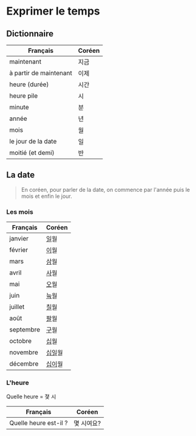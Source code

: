 # Exprimer le temps

## Dictionnaire

| Français               | Coréen |
| ---------------------- | ------ |
| maintenant             | 지금   |
| à partir de maintenant | 이제   |
| heure (durée)          | 시간   |
| heure pile             | 시     |
| minute                 | 분     |
| année                  | 년     |
| mois                   | 월     |
| le jour de la date     | 일     |
| moitié (et demi)       | 반     |

## La date

> En coréen, pour parler de la date, on commence par l'année puis le mois et enfin le jour.

### Les mois

| Français  | Coréen                                  |
| --------- | --------------------------------------- |
| janvier   | [일](../vocabulaire/les-nombres.md)월   |
| février   | [이](../vocabulaire/les-nombres.md)월   |
| mars      | [삼](../vocabulaire/les-nombres.md)월   |
| avril     | [사](../vocabulaire/les-nombres.md)월   |
| mai       | [오](../vocabulaire/les-nombres.md)월   |
| juin      | [뉵](../vocabulaire/les-nombres.md)월   |
| juillet   | [칠](../vocabulaire/les-nombres.md)월   |
| août      | [팔](../vocabulaire/les-nombres.md)월   |
| septembre | [구](../vocabulaire/les-nombres.md)월   |
| octobre   | [십](../vocabulaire/les-nombres.md)월   |
| novembre  | [십일](../vocabulaire/les-nombres.md)월 |
| décembre  | [십이](../vocabulaire/les-nombres.md)월 |

### L'heure

Quelle heure = 졏 시

| Français              | Coréen     |
| --------------------- | ---------- |
| Quelle heure est-il ? | 몇 시여요? |
